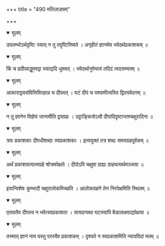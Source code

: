+++
title = "490 मतिजा़ड्यम्"

+++


<details open><summary>मूलम्</summary>

उपलम्भोऽर्थदृष्टिः स्यात् न तु तद्दृष्टिरिष्यते । अगृहीतं ज्ञानमेव भवेदर्थप्रकाशकम् ॥
</details>



<details open><summary>मूलम्</summary>

किं च प्रदीपवद्धूमवद्वा स्याद्यदि धूमवत् । भवेदर्थानुमेयत्वं तदिदं त्वदसम्मतम् ॥
</details>



<details open><summary>मूलम्</summary>

आकाराद्वयसंवित्तिविरहान्न च दीपवत् । घटं दीपं च पश्यामीत्यस्ति द्वितयवेदनम् ॥
</details>



<details open><summary>मूलम्</summary>

न तु ज्ञानेन विज्ञेयं जानामीति द्वयग्रहः । उट्टाङ्कितोऽसौ दीपादिदृष्टान्तश्चक्षुरादिना ॥
</details>



<details open><summary>मूलम्</summary>

त्रयः प्रकाशकाः दीपधीशब्दाः स्वप्रकाशकाः । इत्ययुक्तं तत्र शब्दः समयग्रहपूर्वकम् ॥
</details>



<details open><summary>मूलम्</summary>

अर्थं प्रकाशयत्यात्मग्रहे श्रोत्रमपेक्षते । दीपोऽपि चक्षुषा ग्राह्यः ग्राहयत्यर्थमञ्जसा ॥
</details>



<details open><summary>मूलम्</summary>

इयान्विशेषः कुम्भादौ चक्षुरालोकमिच्छति । आलोकग्रहणे तेन निरपेक्षमिति स्थितम् ॥
</details>



<details open><summary>मूलम्</summary>

एतावतैव दीपस्य न भवेत्स्वप्रकाशता । सायदन्यथा घटस्यापि बैडालाक्ष्याद्यपेक्षया ॥
</details>



<details open><summary>मूलम्</summary>

तस्मात् ज्ञानं नाम वस्तु परस्यैव प्रकाशकम् । दृश्यते न स्वप्रकाशमिति न्यायविदां मतम् ॥
</details>

